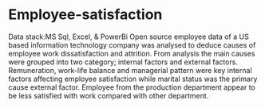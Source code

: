 # Employee-satisfaction
Data stack:MS Sql, Excel, & PowerBi
Open source employee data of a US based information technology company was analysed to deduce causes of employee work dissatisfaction and attrition. From analysis the main causes were grouped into two category; internal factors and external factors. Remuneration, work-life balance and managerial pattern were key internal factors affecting employee satisfaction while marital status was the primary cause external factor. Employee from the production department appear to be less satisfied with work compared with other department. 
